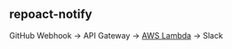 repoact-notify
---

GitHub Webhook -> API Gateway -> [AWS Lambda](https://aws.amazon.com/jp/blogs/opensource/rust-runtime-for-aws-lambda/) -> Slack
